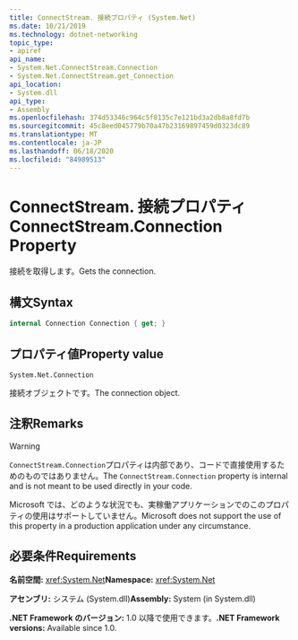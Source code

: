 ```yaml
---
title: ConnectStream. 接続プロパティ (System.Net)
ms.date: 10/21/2019
ms.technology: dotnet-networking
topic_type:
- apiref
api_name:
- System.Net.ConnectStream.Connection
- System.Net.ConnectStream.get_Connection
api_location:
- System.dll
api_type:
- Assembly
ms.openlocfilehash: 374d53346c964c5f8135c7e121bd3a2db8a8fd7b
ms.sourcegitcommit: 45c8eed045779b70a47b23169897459d0323dc89
ms.translationtype: MT
ms.contentlocale: ja-JP
ms.lasthandoff: 06/18/2020
ms.locfileid: "84989513"
---
```

# <a name="connectstreamconnection-property"></a><span data-ttu-id="319e2-102">ConnectStream. 接続プロパティ</span><span class="sxs-lookup"><span data-stu-id="319e2-102">ConnectStream.Connection Property</span></span>

<span data-ttu-id="319e2-103">接続を取得します。</span><span class="sxs-lookup"><span data-stu-id="319e2-103">Gets the connection.</span></span>

## <a name="syntax"></a><span data-ttu-id="319e2-104">構文</span><span class="sxs-lookup"><span data-stu-id="319e2-104">Syntax</span></span>

```csharp
internal Connection Connection { get; }
```

## <a name="property-value"></a><span data-ttu-id="319e2-105">プロパティ値</span><span class="sxs-lookup"><span data-stu-id="319e2-105">Property value</span></span>

`System.Net.Connection`

<span data-ttu-id="319e2-106">接続オブジェクトです。</span><span class="sxs-lookup"><span data-stu-id="319e2-106">The connection object.</span></span>

## <a name="remarks"></a><span data-ttu-id="319e2-107">注釈</span><span class="sxs-lookup"><span data-stu-id="319e2-107">Remarks</span></span>

> [!WARNING]
> <span data-ttu-id="319e2-108">`ConnectStream.Connection`プロパティは内部であり、コードで直接使用するためのものではありません。</span><span class="sxs-lookup"><span data-stu-id="319e2-108">The `ConnectStream.Connection` property is internal and is not meant to be used directly in your code.</span></span>
>
> <span data-ttu-id="319e2-109">Microsoft では、どのような状況でも、実稼働アプリケーションでのこのプロパティの使用はサポートしていません。</span><span class="sxs-lookup"><span data-stu-id="319e2-109">Microsoft does not support the use of this property in a production application under any circumstance.</span></span>

## <a name="requirements"></a><span data-ttu-id="319e2-110">必要条件</span><span class="sxs-lookup"><span data-stu-id="319e2-110">Requirements</span></span>

<span data-ttu-id="319e2-111">**名前空間:** <xref:System.Net></span><span class="sxs-lookup"><span data-stu-id="319e2-111">**Namespace:** <xref:System.Net></span></span>

<span data-ttu-id="319e2-112">**アセンブリ:** システム (System.dll)</span><span class="sxs-lookup"><span data-stu-id="319e2-112">**Assembly:** System (in System.dll)</span></span>

<span data-ttu-id="319e2-113">**.NET Framework のバージョン:** 1.0 以降で使用できます。</span><span class="sxs-lookup"><span data-stu-id="319e2-113">**.NET Framework versions:** Available since 1.0.</span></span>
